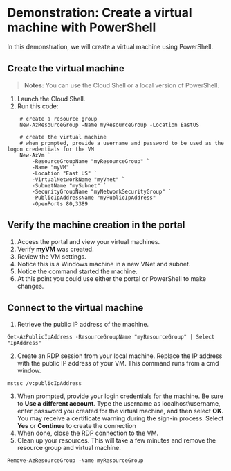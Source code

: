 # Demonstration: Create a virtual machine with PowerShell

In this demonstration, we will create a virtual machine using PowerShell.

## Create the virtual machine

>**Notes:** You can use the Cloud Shell or a local version of PowerShell. 

1. Launch the Cloud Shell.
2. Run this code:

```
    # create a resource group
    New-AzResourceGroup -Name myResourceGroup -Location EastUS

    # create the virtual machine 
    # when prompted, provide a username and password to be used as the logon credentials for the VM
    New-AzVm `
        -ResourceGroupName "myResourceGroup" `
        -Name "myVM" `
        -Location "East US" `
        -VirtualNetworkName "myVnet" `
        -SubnetName "mySubnet" `
        -SecurityGroupName "myNetworkSecurityGroup" `
        -PublicIpAddressName "myPublicIpAddress" `
        -OpenPorts 80,3389
```

## Verify the machine creation in the portal

1. Access the portal and view your virtual machines.
2. Verify **myVM** was created.
3. Review the VM settings. 
4. Notice this is a Windows machine in a new VNet and subnet. 
5. Notice the command started the machine. 
6. At this point you could use either the portal or PowerShell to make changes. 

## Connect to the virtual machine

1. Retrieve the public IP address of the machine.

```
Get-AzPublicIpAddress -ResourceGroupName "myResourceGroup" | Select "IpAddress"
```
2. Create an RDP session from your local machine. Replace the IP address with the public IP address of your VM. This command runs from a cmd window.

```
mstsc /v:publicIpAddress
```

3. When prompted, provide your login credentials for the machine. Be sure to **Use a different account**. Type the username as localhost\username, enter password you created for the virtual machine, and then select **OK**. You may receive a certificate warning during the sign-in process. Select **Yes** or **Continue** to create the connection
4. When done, close the RDP connection to the VM.
5. Clean up your resources. This will take a few minutes and remove the resource group and virtual machine.

```
Remove-AzResourceGroup -Name myResourceGroup 
```